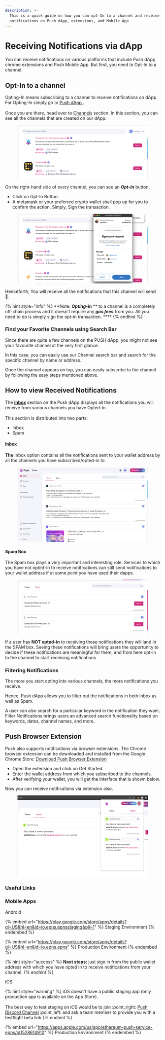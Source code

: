 ```yaml
---
description: >-
  This is a quick guide on how you can opt-In to a channel and receive
  notifications on Push dApp, extensions, and Mobile App
---
```


# Receiving Notifications via dApp

You can receive notifications on various platforms that include Push dApp, chrome extensions and Push Mobile App. But first, you need to Opt-In to a channel.

## Opt-In to a channel

Opting-In means subscribing to a channel to receive notifications on dApp. For Opting-In simply go to [Push dApp ](https://app.push.org/).\
\
Once you are there, head over to [Channels](https://app.push.org/#/channels) section. In this section, you can see all the channels that are created on our dApp.

<figure><img src="../../.gitbook/assets/Screenshot 2023-02-09 at 8.56.14 AM.png" alt=""><figcaption></figcaption></figure>

On the right-hand side of every channel, you can see an _**Opt-In**_ button.&#x20;

* Click on Opt-In Button.
* A metamask or your preferred crypto wallet shall pop up for you to confirm the action. Simply, Sign the transaction.

<figure><img src="../../.gitbook/assets/metamask popup.png" alt=""><figcaption></figcaption></figure>

Henceforth, You will receive all the notifications that this channel will send 🥳.

{% hint style="info" %}
**Note: **_**Opting-In**_** ** to a channel is a completely off-chain process and it doesn't require any _**gas fees**_ from you. All you need to do is simply sign the opt-in transaction. ****&#x20;
{% endhint %}

### Find your Favorite Channels using Search Bar

Since there are quite a few channels on the PUSH dApp, you might not see your favourite channel at the very first glance.

In this case, you can easily use our Channel search bar and search for the specific channel by name or address.&#x20;

Once the channel appears on top, you can easily subscribe to the channel by following the easy steps mentioned above.

## How to view Received Notifications

The [**Inbox**](https://app.push.org/#/inbox) section on the Push dApp displays all the notifications you will receive from various channels you have Opted-In. \
\
This section is distributed into two parts:&#x20;

* Inbox
* Spam

#### Inbox

**The** Inbox option contains all the notifications sent to your wallet address by all the channels you have subscribed/opted-in to.&#x20;

<figure><img src="../../.gitbook/assets/Screenshot 2023-02-09 at 9.36.50 AM.png" alt=""><figcaption></figcaption></figure>

#### Spam Box

The Spam box plays a very important and interesting role. Services to which you have not opted-in to receive notifications can still send notifications to your wallet address if at some point you have used their dapps.

<figure><img src="../../.gitbook/assets/Screenshot 2023-02-09 at 1.21.32 AM.png" alt=""><figcaption></figcaption></figure>

If a user has **NOT opted-in** to receiving these notifications they will land in the SPAM box. Seeing these notifications will bring users the opportunity to decide if these notifications are meaningful for them, and from here opt-in to the channel to start receiving notifications

### Filtering Notifications

The more you start opting into various channels, the more notifications you receive.&#x20;

Hence, Push dApp allows you to filter out the notifications in both inbox as well as Spam.

A user can also search for a particular keyword in the notification they want. Filter Notifications brings users an advanced search functionality based on keywords, dates, channel names, and more.

## Push Browser Extension

Push also supports notifications via browser extensions. The Chrome browser extension can be downloaded and installed from the Google Chrome Store: [Download Push Browser Extension](https://chrome.google.com/webstore/detail/epns-protocol-beta/lbdcbpaldalgiieffakjhiccoeebchmg)

* Open the extension and click on Get Started.
* Enter the wallet address from which you subscribed to the channels.
* After verifying your wallet, you will get the interface that is shown below.&#x20;

Now you can receive notifications via extension also.

<figure><img src="../../.gitbook/assets/Screenshot 2023-02-09 at 9.32.49 AM.png" alt=""><figcaption></figcaption></figure>

### Useful Links

### Mobile Apps

Android

{% embed url="https://play.google.com/store/apps/details?gl=US&hl=en&id=io.epns.epnsstaging&pli=1" %}
Staging Environment
{% endembed %}

{% embed url="https://play.google.com/store/apps/details?gl=US&hl=en&id=io.epns.epns" %}
Production Environment
{% endembed %}

{% hint style="success" %}
**Next steps:** just sign in from the public wallet address with which you have opted in to receive notifications from your channel.
{% endhint %}

IOS

{% hint style="warning" %}
iOS doesn't have a public staging app (only production app is available on the App Store). \
\
The best way to test staging on iOS would be to join :point\_right: [Push Discord Channel](https://discord.com/invite/YVPB99F9W5) :point\_left: and ask a team member to provide you with a testflight beta link
{% endhint %}

{% embed url="https://apps.apple.com/us/app/ethereum-push-service-epns/id1528614910" %}
Production Environment
{% endembed %}

